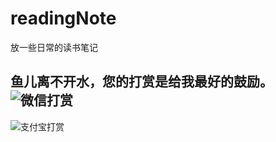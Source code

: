 # readingNote

放一些日常的读书笔记

鱼儿离不开水，您的打赏是给我最好的鼓励。
![微信打赏](http://upload-images.jianshu.io/upload_images/1124873-929e6637d1d52ad8.jpg?imageMogr2/auto-orient/strip%7CimageView2/2/w/1240)
---
![支付宝打赏](http://upload-images.jianshu.io/upload_images/1124873-82be1f347037c70c.jpg?imageMogr2/auto-orient/strip%7CimageView2/2/w/1240)
